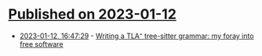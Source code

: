 # [Published on 2023-01-12](index.md)

* [2023-01-12, 16:47:29](https://news.ycombinator.com/item?id=34356429) - [Writing a TLA⁺ tree-sitter grammar: my foray into free software](https://ahelwer.ca/post/2023-01-11-tree-sitter-tlaplus/)
